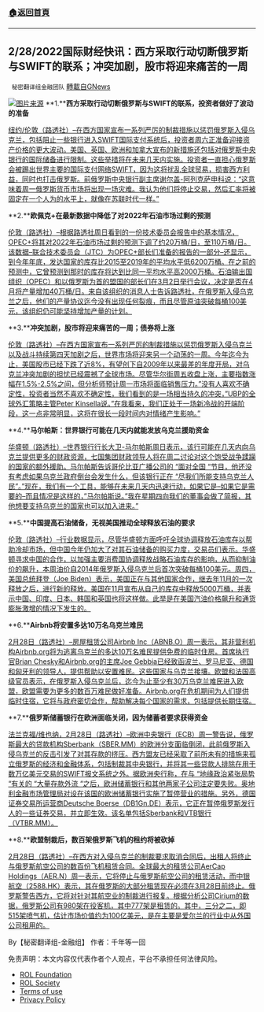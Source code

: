 ###  [:house:返回首頁](https://github.com/ourhimalayas/txt)
---


## 2/28/2022国际财经快讯：西方采取行动切断俄罗斯与SWIFT的联系；冲突加剧，股市将迎来痛苦的一周
` 秘密翻译组金融团队` [轉載自GNews](https://gnews.org/zh-hans/2081117/)

![](https://assets.gnews.org/wp-content/uploads/2022/02/图片1-142.png)[图片来源](https://dzm0ugdauank9.cloudfront.net)
**1.****西方采取行动切断俄罗斯与SWIFT的联系，投资者做好了波动的准备**

[纽约/伦敦（路透社）–在西方国家宣布一系列严厉的制裁措施以惩罚俄罗斯入侵乌克兰，包括阻止一些银行进入SWIFT国际支付系统后，投资者周六正准备迎接资产价格的更大波动。美国、英国、欧洲和加拿大宣布的新措施还包括对俄罗斯中央银行的国际储备进行限制。这些举措将在未来几天内实施。投资者一直担心俄罗斯会被踢出世界主要的国际支付网络SWIFT，因为这将扰乱全球贸易，损害西方利益，同时也打击俄罗斯。前俄罗斯中央银行副主席谢尔盖-阿列克萨申科说：“这意味着周一俄罗斯货币市场将出现一场灾难。我认为他们将停止交易，然后汇率将被固定在一个人为的水平上，就像在苏联时代一样。”](https://www.oann.com/investors-brace-for-volatility-as-west-moves-to-cut-russia-off-from-swift/)

**2.****欧佩克+在最新数据中降低了对2022年石油市场过剩的预测**

[伦敦（路透社）–根据路透社周日看到的一份技术委员会报告中的基本情况，OPEC+将其对2022年石油市场过剩的预测下调了约20万桶/日，至110万桶/日。该数据–联合技术委员会（JTC）为OPEC+部长们准备的报告的一部分–还显示，到今年年底，发达国家的库存比2015至2019年的平均水平低6200万桶。在之前的预测中，它曾预测到那时的库存将达到比同一平均水平高2000万桶。石油输出国组织（OPEC）和以俄罗斯为首的盟国的部长们在3月2日举行会议，决定是否在4月将产量增加40万桶/日。来自该组织的消息人士告诉路透社，在俄罗斯入侵乌克兰之后，他们的产量协议迄今没有出现任何裂痕，而且尽管原油突破每桶100美元，该组织仍可能坚持增加产量的计划。](https://www.oann.com/opec-trims-forecast-for-2022-oil-market-surplus-in-latest-data/)

**3.****冲突加剧，股市将迎来痛苦的一周；债券将上涨**

[伦敦（路透社）–在西方国家宣布一系列严厉的制裁措施以惩罚俄罗斯入侵乌克兰以及战斗持续第四天加剧之后，世界市场将迎来另一个动荡的一周。今年迄今为止，美国股市已经下跌了近8%，有望创下自2009年以来最差的年度开局，对乌克兰冲突加剧的担忧已经震撼了全球市场。尽管华尔街周五收盘上涨，主要指数涨幅在1.5%-2.5%之间，但分析师预计周一市场将面临销售压力。”没有人喜欢不确定性，投资者当然不喜欢不确定性，我们看到的是一场相当持久的冲突，”UBP的全球外汇策略主管Peter Kinsella说。”在我看来，我们正处于一场新冷战的开端阶段，这一点非常明显，这将在很长一段时间内对情绪产生影响。”](https://www.oann.com/stocks-set-for-a-painful-week-as-conflict-intensifies-bonds-to-gain/)

**4.****马尔帕斯：世界银行可能在几天内就能发放乌克兰援助资金**

[华盛顿（路透社）–世界银行行长大卫-马尔帕斯周日表示，该行可能在几天内向乌克兰提供更多的财政资源，七国集团财政领导人将在周二讨论对这个饱受战争蹂躏的国家的额外援助。马尔帕斯告诉哥伦比亚广播公司的 “面对全国 “节目，他还没有考虑如果乌克兰政府倒台会发生什么，但该银行正在 “尽我们所能支持乌克兰人民”。”现在，我们有一个工具，能够在未来几天内迅速行动，如果它是–如果它是需要的–而且情况是这样的，”马尔帕斯说。”我在星期四向我们的董事会做了简报，其他想要支持乌克兰的国家也可以加入进来。”](https://www.oann.com/world-bank-may-be-able-to-disburse-ukraine-aid-funds-in-days-malpass/)

**5.****中国提高石油储备，无视美国推动全球释放石油的要求**

[伦敦（路透社）–行业数据显示，尽管华盛顿方面呼吁全球协调释放石油库存以帮助冷却市场，但中国今年仍加大了对其石油储备的购买力度，交易员们表示。华盛顿寻求中国的合作，以加强主要消费国协调释放战略石油库存的影响，从而抑制油价的飙升，本周油价自2014年俄罗斯入侵乌克兰后首次突破每桶100美元。周四，美国总统拜登（Joe Biden）表示，美国正在与其他国家合作，继去年11月的一次释放之后，进行新的释放。美国在11月宣布从自己的库存中释放5000万桶，并表示中国、印度、日本、韩国和英国也将这样做。此举是在美国汽油价格飙升和通货膨胀激增的情况下发生的。](https://www.oann.com/exclusive-china-boosts-oil-reserves-ignoring-u-s-push-for-global-release/)

**6.****Airbnb将安置多达10万名乌克兰难民**

[2月28日（路透社）–房屋租赁公司Airbnb Inc（ABNB.O）周一表示，其非营利机构Airbnb.org将为逃离乌克兰的多达10万名难民提供免费的临时住房。首席执行官Brian Chesky和Airbnb.org的主席Joe Gebbia已经致函波兰、罗马尼亚、德国和匈牙利的领导人，提供帮助以安置难民。这些国家与乌克兰接壤。欧盟和法国高级官员表示，在俄罗斯入侵乌克兰后，迄今为止至少有30万乌克兰难民进入欧盟，欧盟需要为更多的数百万难民做好准备。Airbnb.org在危机期间为人们提供临时住宿，它将与政府密切合作，帮助解决每个国家的需求，包括提供长期住宿。](https://www.reuters.com/world/airbnb-house-up-100000-ukrainian-refugees-2022-02-28/)

**7.****俄罗斯储蓄银行在欧洲面临关闭，因为储蓄者要求获得资金**

[法兰克福/维也纳，2月28日（路透社）–欧洲中央银行（ECB）周一警告说，俄罗斯最大的贷款机构Sberbank（SBER.MM）的欧洲分支面临倒闭，此前俄罗斯入侵乌克兰的反击引发了对其存款的挤压。西方盟友已经采取了前所未有的措施来孤立俄罗斯的经济和金融体系，包括制裁其中央银行，并将其一些贷款人排除在用于数万亿美元交易的SWIFT报文系统之外。据欧洲央行称，在与 “地缘政治紧张局势 “有关的 “大量存款外流 “之后，欧洲储蓄银行和其他两家子公司注定要失败。奥地利金融市场管理局对设在该国的欧洲储蓄银行实施了暂停营业的措施。另外，德国证券交易所运营商Deutsche Boerse（DB1Gn.DE）表示，它正在暂停俄罗斯发行人的一些证券交易，并立即生效。该名单包括Sberbank和VTB银行（VTBR.MM）。](https://www.reuters.com/markets/europe/european-banks-set-open-lower-after-raft-fresh-sanctions-2022-02-28/)

**8.****欧盟制裁后，数百架俄罗斯飞机的租约将被砍掉**

[2月28日（路透社）–在西方对入侵乌克兰的制裁要求取消合同后，出租人将终止与俄罗斯航空公司的数百份飞机租赁合同。全球最大的租赁公司AerCap Holdings（AER.N）周一表示，它将停止与俄罗斯航空公司的租赁活动，而中银航空（2588.HK）表示，其在俄罗斯的大部分租赁现在必须在3月28日前终止。俄罗斯警告西方，它将对针对其航空业的制裁进行报复。根据分析公司Cirium的数据，俄罗斯公司有980架在役客机，其中777架是租赁的。其中，三分之二，即515架喷气机，估计市场价值约为100亿美元，是在主要是爱尔兰的行业中从外国公司租用的。](https://www.reuters.com/business/aerospace-defense/hundreds-russia-plane-leases-be-axed-after-eu-sanctions-2022-02-28/)

By【秘密翻译组-金融组】
作者：千年等一回

 

免责声明：本文内容仅代表作者个人观点，平台不承担任何法律风险。

- [ROL Foundation](https://rolfoundation.org/)
- [ROL Society](https://rolsociety.org/)
- [Terms of use](https://gnews.org/terms-of-use-3/)
- [Privacy Policy](https://gnews.org/privacy-policy/)
